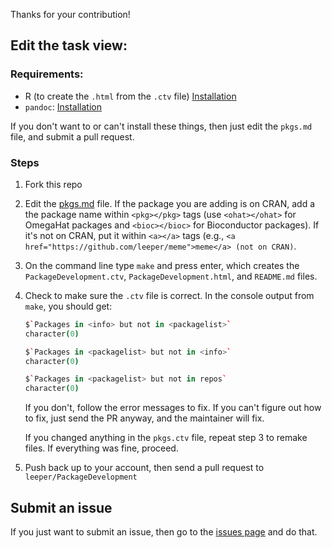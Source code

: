 Thanks for your contribution!

## Edit the task view:

### Requirements:

* R (to create the `.html` from the `.ctv` file) [Installation](http://cran.r-project.org/)
* `pandoc`: [Installation](http://johnmacfarlane.net/pandoc/installing.html)

If you don't want to or can't install these things, then just edit the `pkgs.md` file, and submit a pull request.

### Steps

1. Fork this repo
2. Edit the [pkgs.md](https://github.com/leeper/PackageDevelopment/blob/master/pkgs.md) file. If the package you are adding is on CRAN, add a the package name within `<pkg></pkg>` tags (use `<ohat></ohat>` for OmegaHat packages and `<bioc></bioc>` for Bioconductor packages). If it's not on CRAN, put it within `<a></a>` tags (e.g., `<a href="https://github.com/leeper/meme">meme</a> (not on CRAN)`.
3. On the command line type `make` and press enter, which creates the `PackageDevelopment.ctv`, `PackageDevelopment.html`, and `README.md` files.
4. Check to make sure the `.ctv` file is correct. In the console output from `make`, you should get:

    ```coffee
    $`Packages in <info> but not in <packagelist>`
    character(0)

    $`Packages in <packagelist> but not in <info>`
    character(0)

    $`Packages in <packagelist> but not in repos`
    character(0)
    ```

    If you don't, follow the error messages to fix. If you can't figure out how to fix, just send the PR anyway, and the maintainer will fix.

    If you changed anything in the `pkgs.ctv` file, repeat step 3 to remake files. If everything was fine, proceed.
5. Push back up to your account, then send a pull request to `leeper/PackageDevelopment`

## Submit an issue

If you just want to submit an issue, then go to the [issues page](https://github.com/leeper/PackageDevelopment/issues?state=open) and do that.
